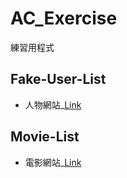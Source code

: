 # AC_Exercise
練習用程式

## Fake-User-List
- 人物網站_[Link](https://kerwinjhong.github.io/ac_exercise/fake-user-list/index.html)

## Movie-List
- 電影網站_[Link](https://kerwinjhong.github.io/ac_exercise/movie-list/index.html)
